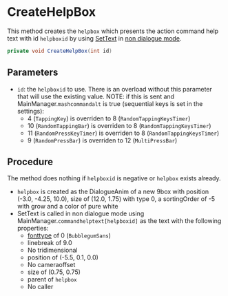 # CreateHelpBox
This method creates the `helpbox` which presents the action command help text with id `helpboxid` by using [SetText](../../SetText/SetText.md) in [non dialogue mode](../../SetText/Dialogue%20mode.md#non-dialogue-mode).

```cs
private void CreateHelpBox(int id)
```

## Parameters

- `id`: the `helpboxid` to use. There is an overload without this parameter that will use the existing value. NOTE: if this is sent and MainManager.`mashcommandalt` is true (sequential keys is set in the settings):
    - 4 (`TappingKey`) is overriden to 8 (`RandomTappingKeysTimer`)
    - 10 (`RandomTappingBar`) is overriden to 8 (`RandomTappingKeysTimer`)
    - 11 (`RandomPressKeyTimer`) is overriden to 8 (`RandomTappingKeysTimer`)
    - 9 (`RandomPressBar`) is overriden to 12 (`MultiPressBar`)

## Procedure
The method does nothing if `helpboxid` is negative or `helpbox` exists already.

- `helpbox` is created as the DialogueAnim of a new 9box with position (-3.0, -4.25, 10.0), size of (12.0, 1.75) with type 0, a sortingOrder of -5 with grow and a color of pure white
- SetText is called in non dialogue mode using MainManager.`commandhelptext[helpboxid]` as the text with the following properties:
    - [fonttype](../../SetText/Notable%20states.md#fonttype) of 0 (`BubblegumSans`)
    - linebreak of 9.0
    - No tridimensional
    - position of (-5.5, 0.1, 0.0)
    - No cameraoffset
    - size of (0.75, 0.75)
    - parent of `helpbox`
    - No caller